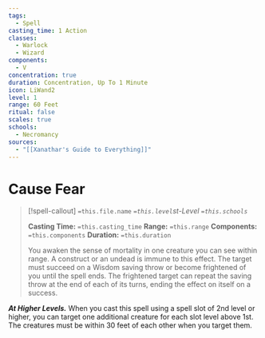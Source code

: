 ```yaml
---
tags:
  - Spell
casting_time: 1 Action
classes:
  - Warlock
  - Wizard
components:
  - V
concentration: true
duration: Concentration, Up To 1 Minute
icon: LiWand2
level: 1
range: 60 Feet
ritual: false
scales: true
schools:
  - Necromancy
sources:
  - "[[Xanathar's Guide to Everything]]"
---
```


# Cause Fear

>[!spell-callout] `=this.file.name`
>*`=this.level`st-Level `=this.schools`*
>
>**Casting Time:** `=this.casting_time`
>**Range:** `=this.range`
>**Components:** `=this.components`
>**Duration:** `=this.duration`
>
>You awaken the sense of mortality in one creature you can see within range. A construct or an undead is immune to this effect. The target must succeed on a Wisdom saving throw or become frightened of you until the spell ends. The frightened target can repeat the saving throw at the end of each of its turns, ending the effect on itself on a success.
>
>
***At Higher Levels.*** When you cast this spell using a spell slot of 2nd level or higher, you can target one additional creature for each slot level above 1st. The creatures must be within 30 feet of each other when you target them.
